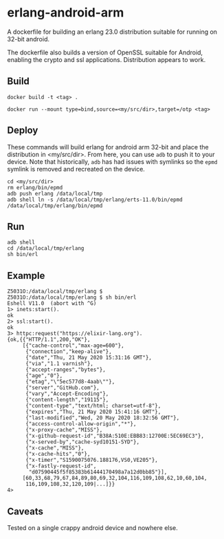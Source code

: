 # erlang-android-arm

A dockerfile for building an erlang 23.0 distribution suitable for running on 32-bit android.

The dockerfile also builds a version of OpenSSL suitable for Android, enabling the crypto and ssl applications.
Distribution appears to work.

## Build

    docker build -t <tag> .

    docker run --mount type=bind,source=<my/src/dir>,target=/otp <tag>
  
## Deploy

These commands will build erlang for android arm 32-bit and place the distribution in <my/src/dir>. From here, you can use `adb` to push it to your device. Note that historically, `adb` has had issues with symlinks so the `epmd` symlink is removed and recreated on the device.

    cd <my/src/dir>
    rm erlang/bin/epmd
    adb push erlang /data/local/tmp
    adb shell ln -s /data/local/tmp/erlang/erts-11.0/bin/epmd /data/local/tmp/erlang/bin/epmd
  
## Run

    adb shell
    cd /data/local/tmp/erlang
    sh bin/erl
  
## Example


    Z5031O:/data/local/tmp/erlang $ 
    Z5031O:/data/local/tmp/erlang $ sh bin/erl                                                                      
    Eshell V11.0  (abort with ^G)
    1> inets:start().
    ok
    2> ssl:start().
    ok
    3> httpc:request("https://elixir-lang.org").
    {ok,{{"HTTP/1.1",200,"OK"},
         [{"cache-control","max-age=600"},
          {"connection","keep-alive"},
          {"date","Thu, 21 May 2020 15:31:16 GMT"},
          {"via","1.1 varnish"},
          {"accept-ranges","bytes"},
          {"age","0"},
          {"etag","\"5ec577d8-4aab\""},
          {"server","GitHub.com"},
          {"vary","Accept-Encoding"},
          {"content-length","19115"},
          {"content-type","text/html; charset=utf-8"},
          {"expires","Thu, 21 May 2020 15:41:16 GMT"},
          {"last-modified","Wed, 20 May 2020 18:32:56 GMT"},
          {"access-control-allow-origin","*"},
          {"x-proxy-cache","MISS"},
          {"x-github-request-id","B38A:510E:EBB83:12700E:5EC69EC3"},
          {"x-served-by","cache-syd10151-SYD"},
          {"x-cache","MISS"},
          {"x-cache-hits","0"},
          {"x-timer","S1590075076.188176,VS0,VE205"},
          {"x-fastly-request-id",
           "d07590445f5f85383b61444170498a7a12d0bb85"}],
         [60,33,68,79,67,84,89,80,69,32,104,116,109,108,62,10,60,104,
          116,109,108,32,120,109|...]}}
    4> 

  
## Caveats

Tested on a single crappy android device and nowhere else.
